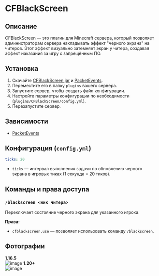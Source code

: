 # CFBlackScreen

## Описание
CFBlackScreen — это плагин для Minecraft сервера, который позволяет администраторам сервера накладывать эффект "черного экрана" на читеров. Этот эффект визуально затемняет экран у читера, создавая эффект наказания за игру с запрещённым ПО.

## Установка
1. Скачайте [CFBlackScreen.jar](https://github.com/ConderFix/CFBlackScreen/releases/tag/release) и [PacketEvents](http://modrinth.com/plugin/packetevents?version=1.16.5&loader=paper).
2. Переместите его в папку `plugins` вашего сервера.
3. Запустите сервер, чтобы создать файл конфигурации.
4. Настройте параметры конфигурации по необходимости (`plugins/CFBlackScreen/config.yml`).
5. Перезапустите сервер.

## Зависимости
- [PacketEvents](https://github.com/retrooper/packetevents)

## Конфигурация (`config.yml`)
```yaml
ticks: 20
```
- `ticks` — интервал выполнения задачи по обновлению черного экрана в игровых тиках (1 секунда = 20 тиков).

## Команды и права доступа
### `/blackscreen <ник читера>`
Переключает состояние черного экрана для указанного игрока.

**Права:**
- `cfblackscreen.use` — позволяет использовать команду `/blackscreen`.

## Фотографии
**1.16.5** <br>
![image](https://github.com/user-attachments/assets/e763d366-96e3-40cd-b131-c92e9e178c8e)
**1.20+** <br>
![image](https://github.com/user-attachments/assets/f5fbe944-d235-4ef7-8d54-d2e9263545c6)

